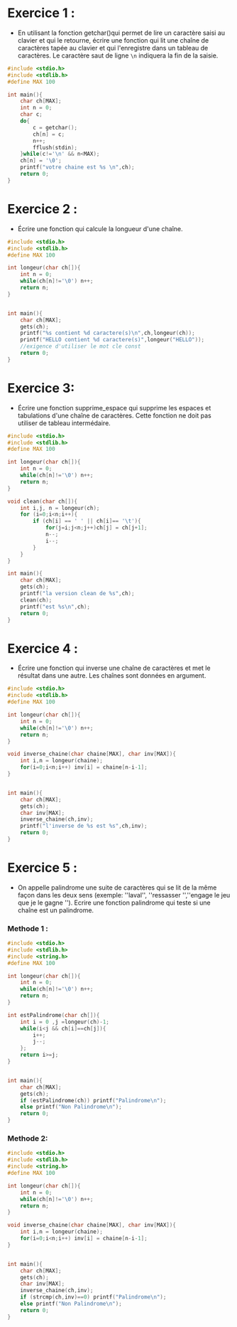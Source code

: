 # Exercice 1 :

* En utilisant la fonction getchar()qui permet de lire un caractère saisi au clavier et qui le retourne, écrire une fonction qui lit une chaîne de caractères tapée au clavier et qui l'enregistre dans un tableau de caractères. Le caractère saut de ligne `\n` indiquera la fin de la saisie.

```c
#include <stdio.h>
#include <stdlib.h>
#define MAX 100

int main(){
    char ch[MAX];
    int n = 0;
    char c;
    do{
        c = getchar();
        ch[n] = c;
        n++;
        fflush(stdin);
    }while(c!='\n' && n<MAX);
    ch[n] = '\0';
    printf("votre chaine est %s \n",ch);
    return 0;
}

```

# Exercice 2 :

* Écrire une fonction qui calcule la longueur d'une chaîne.

```c
#include <stdio.h>
#include <stdlib.h>
#define MAX 100

int longeur(char ch[]){
    int n = 0;
    while(ch[n]!='\0') n++;
    return n;
}


int main(){
    char ch[MAX];
    gets(ch);
    printf("%s contient %d caractere(s)\n",ch,longeur(ch));
    printf("HELLO contient %d caractere(s)",longeur("HELLO")); 
    //exigence d'utiliser le mot cle const 
    return 0;
}

```

# Exercice 3:

* Écrire une fonction supprime_espace qui supprime les espaces et tabulations d'une chaîne de caractères. Cette fonction ne doit pas utiliser de tableau intermédaire.

```c
#include <stdio.h>
#include <stdlib.h>
#define MAX 100

int longeur(char ch[]){
    int n = 0;
    while(ch[n]!='\0') n++;
    return n;
}

void clean(char ch[]){
    int i,j, n = longeur(ch);
    for (i=0;i<n;i++){
        if (ch[i] == ' ' || ch[i]== '\t'){
            for(j=i;j<n;j++)ch[j] = ch[j+1];
            n--;
            i--;
        }
    }
}

int main(){
    char ch[MAX];
    gets(ch);
    printf("la version clean de %s",ch);
    clean(ch);
    printf("est %s\n",ch);
    return 0;
}

```

# Exercice 4 :

* Écrire une fonction qui inverse une chaîne de caractères et met le résultat dans une autre. Les chaînes sont données en argument.

```c
#include <stdio.h>
#include <stdlib.h>
#define MAX 100

int longeur(char ch[]){
    int n = 0;
    while(ch[n]!='\0') n++;
    return n;
}

void inverse_chaine(char chaine[MAX], char inv[MAX]){
    int i,n = longeur(chaine);
    for(i=0;i<n;i++) inv[i] = chaine[n-i-1];
}


int main(){
    char ch[MAX];
    gets(ch);
    char inv[MAX];
    inverse_chaine(ch,inv);
    printf("l'inverse de %s est %s",ch,inv);
    return 0;
}

```

# Exercice 5 :

* On appelle palindrome une suite de caractères qui se lit de la même façon dans les deux sens (exemple: ''laval'', ''ressasser '',''engage le jeu que je le gagne ''). Ecrire une fonction palindrome qui teste si une chaîne est un palindrome.

### Methode 1 :

```c
#include <stdio.h>
#include <stdlib.h>
#include <string.h>
#define MAX 100

int longeur(char ch[]){
    int n = 0;
    while(ch[n]!='\0') n++;
    return n;
}

int estPalindrome(char ch[]){
    int i = 0 ,j =longeur(ch)-1;
    while(i<j && ch[i]==ch[j]){
        i++;
        j--;
    };
    return i>=j;
}


int main(){
    char ch[MAX];
    gets(ch);
    if (estPalindrome(ch)) printf("Palindrome\n");
    else printf("Non Palindrome\n");
    return 0;
}

```

### Methode 2:

```c
#include <stdio.h>
#include <stdlib.h>
#include <string.h>
#define MAX 100

int longeur(char ch[]){
    int n = 0;
    while(ch[n]!='\0') n++;
    return n;
}

void inverse_chaine(char chaine[MAX], char inv[MAX]){
    int i,n = longeur(chaine);
    for(i=0;i<n;i++) inv[i] = chaine[n-i-1];
}


int main(){
    char ch[MAX];
    gets(ch);
    char inv[MAX];
    inverse_chaine(ch,inv);
    if (strcmp(ch,inv)==0) printf("Palindrome\n");
    else printf("Non Palindrome\n");
    return 0;
}

```

